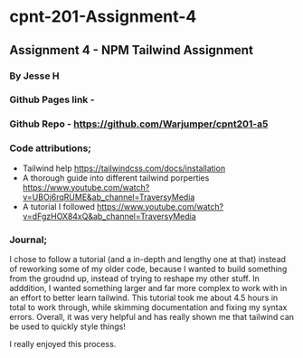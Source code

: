 # cpnt-201-Assignment-4
## Assignment 4 - NPM Tailwind Assignment

### By Jesse H

### Github Pages link - 
### Github Repo - https://github.com/Warjumper/cpnt201-a5

### Code attributions;
- Tailwind help https://tailwindcss.com/docs/installation
- A thorough guide into different tailwind porperties https://www.youtube.com/watch?v=UBOj6rqRUME&ab_channel=TraversyMedia
- A tutorial I followed https://www.youtube.com/watch?v=dFgzHOX84xQ&ab_channel=TraversyMedia


### Journal;

I chose to follow a tutorial (and a in-depth and lengthy one at that) instead of reworking some of my older code, because I wanted to build something from the groudnd up, instead of trying to reshape my other stuff. In adddition, I wanted something larger and far more complex to work with in an effort to better learn tailwind. This tutorial took me about 4.5 hours in total to work through, while skimming documentation and fixing my syntax errors. Overall, it was very helpful and has really shown me that tailwind can be used to quickly style things!

I really enjoyed this process.



